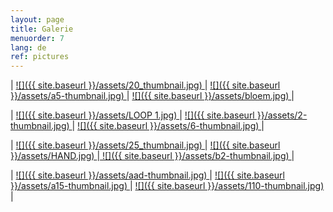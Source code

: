 ```yaml
---
layout: page
title: Galerie
menuorder: 7
lang: de
ref: pictures
---
```


| <a href="/assets/20.JPG"> ![]({{ site.baseurl }}/assets/20_thumbnail.jpg) </a> | <a href="/assets/a5.jpg"> ![]({{ site.baseurl }}/assets/a5-thumbnail.jpg) </a> | <a href="/assets/BLOEM 1.jpg">  ![]({{ site.baseurl }}/assets/bloem.jpg) </a> |

| <a href="/assets/LOOP.jpg"> ![]({{ site.baseurl }}/assets/LOOP 1.jpg) </a> | <a href="/assets/2.jpg"> ![]({{ site.baseurl }}/assets/2-thumbnail.jpg) </a> | <a href="/assets/6.jpg">![]({{ site.baseurl }}/assets/6-thumbnail.jpg) </a> |

|  <a href="/assets/25.JPG">  ![]({{ site.baseurl }}/assets/25_thumbnail.jpg) </a> | <a href="/assets/HAND 1.JPG"> ![]({{ site.baseurl }}/assets/HAND.jpg) </a>|<a href="/assets/b2.jpg"> ![]({{ site.baseurl }}/assets/b2-thumbnail.jpg) </a>|

| <a href="/assets/aad.jpg"> ![]({{ site.baseurl }}/assets/aad-thumbnail.jpg) </a> | <a href="/assets/a15.jpg"> ![]({{ site.baseurl }}/assets/a15-thumbnail.jpg) </a> | <a href="/assets/110.jpg">  ![]({{ site.baseurl }}/assets/110-thumbnail.jpg) </a> |



